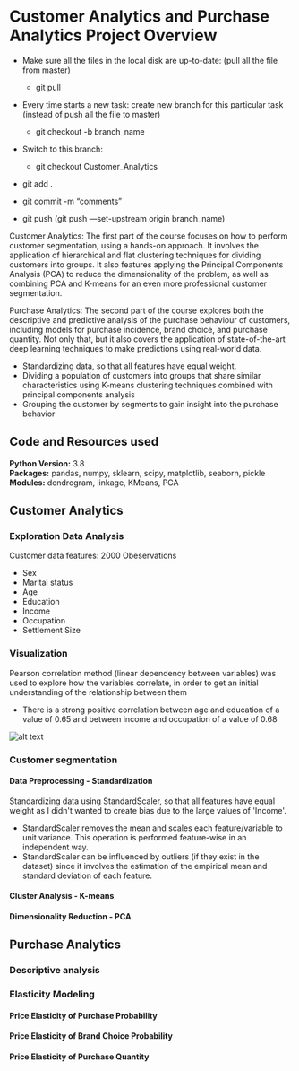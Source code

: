 # Customer Analytics and Purchase Analytics Project Overview

* Make sure all the files in the local disk are up-to-date: (pull all the file from master)
  * git pull

* Every time starts a new task: create new branch for this particular task (instead of push all the file to master)
  * git checkout -b branch_name

* Switch to this branch: 
  * git checkout Customer_Analytics
* git add .
* git commit -m “comments”
* git push (git push —set-upstream origin branch_name)

Customer Analytics: The first part of the course focuses on how to perform customer segmentation, using a hands-on approach. It involves the application of hierarchical and flat clustering techniques for dividing customers into groups. It also features applying the Principal Components Analysis (PCA) to reduce the dimensionality of the problem, as well as combining PCA and K-means for an even more professional customer segmentation.

Purchase Analytics: The second part of the course explores both the descriptive and predictive analysis of the purchase behaviour of customers, including models for purchase incidence, brand choice, and purchase quantity. Not only that, but it also covers the application of state-of-the-art deep learning techniques to make predictions using real-world data.

* Standardizing data, so that all features have equal weight.
* Dividing a population of customers into groups that share similar characteristics using K-means clustering techniques combined with principal components analysis
* Grouping the customer by segments to gain insight into the purchase behavior

## Code and Resources used
**Python Version:** 3.8   
**Packages:** pandas, numpy, sklearn, scipy, matplotlib, seaborn, pickle    
**Modules:** dendrogram, linkage, KMeans, PCA

## Customer Analytics
### Exploration Data Analysis
Customer data features: 2000 Obeservations
* Sex
* Marital status
* Age
* Education
* Income
* Occupation
* Settlement Size

### Visualization
Pearson correlation method (linear dependency between variables) was used to explore how the variables correlate, in order to get an initial understanding of the relationship between them 
* There is a strong positive correlation between age and education of a value of 0.65 and between income and occupation of a value of 0.68

![alt text](https://github.com/Wei-Chong-Eden/Customer_Purchase_Analytics/blob/Customer_Analytics/EDA_Corr_Map.png "Correlation Heatmap")

### Customer segmentation
#### Data Preprocessing - Standardization
Standardizing data using StandardScaler, so that all features have equal weight as I didn't wanted to create bias due to the large values of 'Income'.
* StandardScaler removes the mean and scales each feature/variable to unit variance. This operation is performed feature-wise in an independent way.
* StandardScaler can be influenced by outliers (if they exist in the dataset) since it involves the estimation of the empirical mean and standard deviation of each feature.
#### Cluster Analysis - K-means
#### Dimensionality Reduction - PCA

## Purchase Analytics
### Descriptive analysis

### Elasticity Modeling
#### Price Elasticity of Purchase Probability
#### Price Elasticity of Brand Choice Probability
#### Price Elasticity of Purchase Quantity
